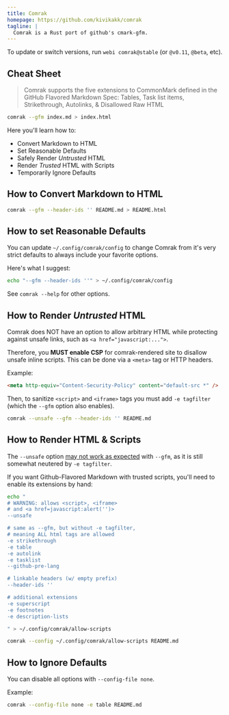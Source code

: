 ```yaml
---
title: Comrak
homepage: https://github.com/kivikakk/comrak
tagline: |
  Comrak is a Rust port of github's cmark-gfm.
---
```


To update or switch versions, run `webi comrak@stable` (or `@v0.11`, `@beta`,
etc).

## Cheat Sheet

> Comrak supports the five extensions to CommonMark defined in the GitHub
> Flavored Markdown Spec: Tables, Task list items, Strikethrough, Autolinks, &
> Disallowed Raw HTML

```bash
comrak --gfm index.md > index.html
```

Here you'll learn how to:

- Convert Markdown to HTML
- Set Reasonable Defaults
- Safely Render _Untrusted_ HTML
- Render _Trusted_ HTML with Scripts
- Temporarily Ignore Defaults

## How to Convert Markdown to HTML

```bash
comrak --gfm --header-ids '' README.md > README.html
```

## How to set Reasonable Defaults

You can update `~/.config/comrak/config` to change Comrak from it's very strict
defaults to always include your favorite options.

Here's what I suggest:

```bash
echo "--gfm --header-ids ''" > ~/.config/comrak/config
```

See `comrak --help` for other options.

## How to Render _Untrusted_ HTML

Comrak does NOT have an option to allow arbitrary HTML while protecting against
unsafe links, such as `<a href="javascript:...">`.

Therefore, you **MUST enable CSP** for comrak-rendered site to disallow unsafe
inline scripts. This can be done via a `<meta>` tag or HTTP headers.

Example:

```html
<meta http-equiv="Content-Security-Policy" content="default-src *" />
```

Then, to sanitize `<script>` and `<iframe>` tags you must add `-e tagfilter`
(which the `--gfm` option also enables).

```bash
comrak --unsafe --gfm --header-ids '' README.md
```

## How to Render HTML & Scripts

The `--unsafe` option
[may not work as expected](https://github.com/kivikakk/comrak/issues/160) with
`--gfm`, as it is still somewhat neutered by `-e tagfilter`.

If you want Github-Flavored Markdown with trusted scripts, you'll need to enable
its extensions by hand:

```bash
echo "
# WARNING: allows <script>, <iframe>
# and <a href=javascript:alert('')>
--unsafe

# same as --gfm, but without -e tagfilter,
# meaning ALL html tags are allowed
-e strikethrough
-e table
-e autolink
-e tasklist
--github-pre-lang

# linkable headers (w/ empty prefix)
--header-ids ''

# additional extensions
-e superscript
-e footnotes
-e description-lists

" > ~/.config/comrak/allow-scripts
```

```bash
comrak --config ~/.config/comrak/allow-scripts README.md
```

## How to Ignore Defaults

You can disable all options with `--config-file none`.

Example:

```bash
comrak --config-file none -e table README.md
```
